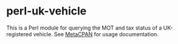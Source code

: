 # perl-uk-vehicle

This is a Perl module for querying the MOT and tax status of a UK-registered vehicle. See [MetaCPAN](https://metacpan.org/pod/UK::Vehicle) for usage documentation.

